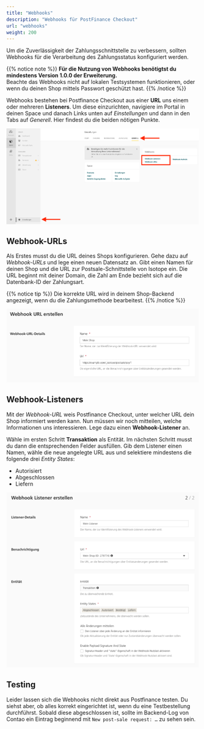 ```yaml
---
title: "Webhooks"
description: "Webhooks für PostFinance Checkout"
url: "webhooks"
weight: 200
---
```


Um die Zuverlässigkeit der Zahlungsschnittstelle zu verbessern, sollten Webhooks für die 
Verarbeitung des Zahlungsstatus konfiguriert werden.

{{% notice note %}}
**Für die Nutzung von Webhooks benötigtst du mindestens Version 1.0.0 der Erweiterung.**  
Beachte das Webhooks nicht auf lokalen Testsystemen funktionieren, oder wenn du 
deinen Shop mittels Passwort geschützt hast.
{{% /notice %}}

Webhooks bestehen bei Postfinance Checkout aus einer **URL** uns einem oder mehreren **Listeners**.
Um diese einzurichten, navigiere im Portal in deinen Space und danach Links unten auf _Einstellungen_ und dann
in den Tabs auf _Generell_. Hier findest du die beiden nötigen Punkte.

![](navigation.png)


## Webhook-URLs

Als Erstes musst du die URL deines Shops konfigurieren. Gehe dazu auf _Webhook-URLs_ und lege
einen neuen Datensatz an. Gibt einen Namen für deinen Shop und die URL zur Postsale-Schnittstelle von Isotope ein.
Die URL beginnt mit deiner Domain, die Zahl am Ende bezieht sich auf die Datenbank-ID der Zahlungsart.

{{% notice tip %}}
Die korrekte URL wird in deinem Shop-Backend angezeigt, wenn du die Zahlungsmethode bearbeitest.
{{% /notice %}}

![](url.png)


## Webhook-Listeners

Mit der _Webhook-URL_ weis Postfinance Checkout, unter welcher URL dein Shop informiert werden kann.
Nun müssen wir noch mitteilen, welche Informationen uns interessieren. Lege dazu einen **Webhook-Listener** an.

Wähle im ersten Schritt **Transaktion** als Entität. Im nächsten Schritt musst du dann die entsprechenden Felder 
ausfüllen. Gib dem Listener einen Namen, wähle die neue angelegte URL aus und selektiere mindestens 
die folgende drei _Entity States_:
- Autorisiert
- Abgeschlossen
- Liefern

![](listener.png)


## Testing

Leider lassen sich die Webhooks nicht direkt aus Postfinance testen. Du siehst aber, ob alles korrekt eingerichtet ist,
wenn du eine Testbestellung durchführst. Sobald diese abgeschlossen ist, sollte im Backend-Log von Contao ein Eintrag
beginnend mit `New post-sale request: …` zu sehen sein.
